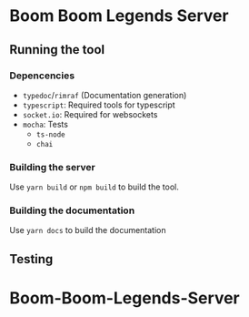 # Boom Boom Legends Server

## Running the tool
### Depencencies
- `typedoc`/`rimraf` (Documentation generation)
- `typescript`: Required tools for typescript
- `socket.io`: Required for websockets
- `mocha`: Tests
  - `ts-node`
  - `chai`

### Building the server
Use `yarn build` or `npm build` to build the tool.

### Building the documentation
Use `yarn docs` to build the documentation

## Testing

# Boom-Boom-Legends-Server
